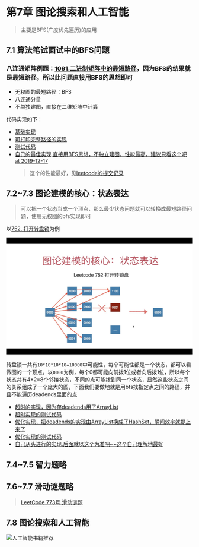 # 第7章 图论搜索和人工智能

> 主要是BFS(广度优先遍历)的应用

## 7.1 算法笔试面试中的BFS问题

### 八连通矩阵例题：[1091.二进制矩阵中的最短路径](https://leetcode-cn.com/problems/shortest-path-in-binary-matrix)，因为BFS的结果就是最短路径，所以此问题直接用BFS的思想即可

+ 无权图的最短路径：BFS
+ 八连通分量
+ 不单独建图，直接在二维矩阵中计算

代码实现如下：

+ [基础实现](src/main/java/Chapter07AISearchAndBFS/Section1EightConnectedAndBFS/Solution.java)
+ [可打印完整路径的实现](src/main/java/Chapter07AISearchAndBFS/Section1EightConnectedAndBFS/SolutionOptimize.java)
+ [测试代码](src/main/java/Chapter07AISearchAndBFS/Section1EightConnectedAndBFS/Main.java)
+ [自己的最佳实现,直接用BFS思想，不独立建图，性能最高，建议只看这个吧 at 2019-12-17](src/main/java/Chapter06GraphModellingAndFloodfill/Section1LeetCodeBiPartite/SolutionBFS.java)
  > 这个的性能最好，见[leetcode的提交记录](https://leetcode-cn.com/problems/shortest-path-in-binary-matrix/submissions/)

## 7.2~7.3 图论建模的核心：状态表达

> 可以把一个状态当成一个顶点，那么最少状态问题就可以转换成最短路径问题，使用无权图的bfs实现即可

以[752. 打开转盘锁](https://leetcode-cn.com/problems/open-the-lock)为例

![打开转盘锁的状态表达](images/打开转盘锁的状态表达.jpg)

转盘锁一共有`10*10*10*10=10000`中可能性，每个可能性都是一个状态，都可以看做图的一个顶点。以`0000`为例，每个0都可能向前拨1位或者向后拨1位，所以每个状态共有4*2=8个邻接状态，不同的点可能拨到同一个状态，显然这些状态之间的关系组成了一个庞大的图，下面我们要做地就是用bfs找指定点之间的路径，并且不能遍历deadends里面的点

+ [超时的实现，因为存deadends用了ArrayList](src/main/java/Chapter07AISearchAndBFS/Section2And3RotaryLock/Solution.java)
+ [超时实现的测试代码](src/main/java/Chapter07AISearchAndBFS/Section2And3RotaryLock/Main.java)
+ [优化实现，把deadends的实现由ArrayList换成了HashSet，瞬间效率就提上来了](src/main/java/Chapter07AISearchAndBFS/Section2And3RotaryLock/SolutionOptimize.java)
+ [优化实现的测试代码](src/main/java/Chapter07AISearchAndBFS/Section2And3RotaryLock/MainOptimize.java)
+ [自己从头进行的实现,后面就以这个为准吧~~这个自己理解地最好](src/main/java/Chapter07AISearchAndBFS/Section2And3RotaryLock/SolutionBFS.java)

## 7.4~7.5 智力题略

## 7.6~7.7 滑动谜题略

> [LeetCode 773号 滑动谜题](https://leetcode-cn.com/problems/sliding-puzzle/)

## 7.8 图论搜索和人工智能

![人工智能书籍推荐](https://img.mukewang.com/szimg/5d51175b0001a4b617281080.jpg)
